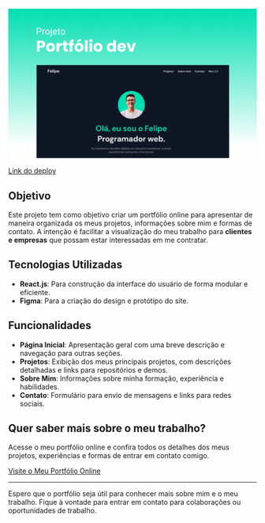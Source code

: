 ![Descrição da Imagem](Capadoprojeto.png)

[Link do deploy](https://frases-note-react.vercel.app/)

## Objetivo

Este projeto tem como objetivo criar um portfólio online para apresentar de maneira organizada os meus projetos, informações sobre mim e formas de contato. A intenção é facilitar a visualização do meu trabalho para **clientes e empresas** que possam estar interessadas em me contratar.

## Tecnologias Utilizadas

- **React.js**: Para construção da interface do usuário de forma modular e eficiente.
- **Figma**: Para a criação do design e protótipo do site.

## Funcionalidades

- **Página Inicial**: Apresentação geral com uma breve descrição e navegação para outras seções.
- **Projetos**: Exibição dos meus principais projetos, com descrições detalhadas e links para repositórios e demos.
- **Sobre Mim**: Informações sobre minha formação, experiência e habilidades.
- **Contato**: Formulário para envio de mensagens e links para redes sociais.

## Quer saber mais sobre o meu trabalho? 

Acesse o meu portfólio online e confira todos os detalhes dos meus projetos, experiências e formas de entrar em contato comigo.

[Visite o Meu Portfólio Online](https://frases-note-react.vercel.app/)

---

Espero que o portfólio seja útil para conhecer mais sobre mim e o meu trabalho. Fique à vontade para entrar em contato para colaborações ou oportunidades de trabalho.

#